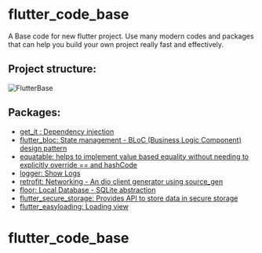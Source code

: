 # flutter_code_base

A Base code for new flutter project.
Use many modern codes and packages that can help you build your own project really fast and effectively.

## Project structure:
![FlutterBase](https://user-images.githubusercontent.com/56285732/126272623-081f41fb-4793-492e-9248-3fbef1a2cd7a.png)

## Packages:
- [get_it : Dependency injection](https://pub.dev/packages/get_it)
- [flutter_bloc: State management - BLoC (Business Logic Component) design pattern](https://pub.dev/packages/flutter_bloc)
- [equatable: helps to implement value based equality without needing to explicitly override == and hashCode](https://pub.dev/packages/equatable)
- [logger: Show Logs](https://pub.dev/packages/logger)
- [retrofit: Networking - An dio client generator using source_gen](https://pub.dev/packages/retrofit)
- [floor: Local Database - SQLite abstraction](https://pub.dev/packages/floor)
- [flutter_secure_storage: Provides API to store data in secure storage](https://pub.dev/packages/flutter_secure_storage)
- [flutter_easyloading: Loading view ](https://pub.dev/packages/flutter_easyloading)


# flutter_code_base
